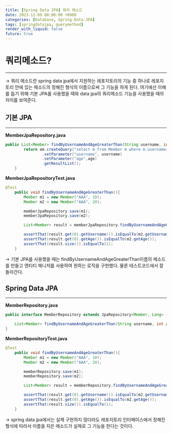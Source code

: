 ```yaml
---
title: [Spring Data JPA] 쿼리 메소드
date: 2023-12-09 00:00:00 +0900
categories: [Database, Spring-Data-JPA]
tags: [springdatajpa, querymethod]
render_with_liquid: false
future: true
---
```


# 쿼리메소드?

---

→ 쿼리 메소드란 spring data jpa에서 지원하는 레포지토리의 기능 중 하나로 레포지토리 안에 있는 메소드의 정해진 형식의 이름으로써 그 기능을 하게 된다. 여기에선 이해를 돕기 위해 기본 JPA를 사용했을 때와 data jpa의 쿼리메소드 기능을 사용했을 때의 차이를 보여준다.

## 기본 JPA

---

**MemberJpaRepository.java**

```java
public List<Member> findByUsernameAndAgeGreaterThan(String username, int age){
        return em.createQuery("select m from Member m where m.username= :username and m.age > :age")
                .setParameter("username", username)
                .setParameter("age",age)
                .getResultList();
    }
```

**MemberJpaRepositoryTest.java**

```java
@Test
    public void findByUsernameAndAgeGreaterThan(){
        Member m1 = new Member("AAA", 10);
        Member m2 = new Member("AAA", 20);

        memberJpaRepository.save(m1);
        memberJpaRepository.save(m2);

        List<Member> result = memberJpaRepository.findByUsernameAndAgeGreaterThan("AAA", 15);

        assertThat(result.get(0).getUsername()).isEqualTo(m2.getUsername());
        assertThat(result.get(0).getAge()).isEqualTo(m2.getAge());
        assertThat(result.size()).isEqualTo(1);
    }
```

→ 기본 JPA를 사용했을 때는 findByUsernameAndAgeGreaterThan이름의 메소드를 만들고 엔티티 매니저를 사용하여 원하는 로직을 구현했다. 물론 테스트코드에서 잘 돌아간다.

## **Spring Data JPA**

---

**MemberRepository.java**

```java
public interface MemberRepository extends JpaRepository<Member, Long> {

    List<Member> findByUsernameAndAgeGreaterThan(String username, int age);
}
```

**MemberRepositoryTest.java**

```java
@Test
    public void findByUsernameAndAgeGreaterThan(){
        Member m1 = new Member("AAA", 10);
        Member m2 = new Member("AAA", 20);

        memberRepository.save(m1);
        memberRepository.save(m2);

        List<Member> result = memberRepository.findByUsernameAndAgeGreaterThan("AAA", 15);

        assertThat(result.get(0).getUsername()).isEqualTo(m2.getUsername());
        assertThat(result.get(0).getAge()).isEqualTo(m2.getAge());
        assertThat(result.size()).isEqualTo(1);
    }
```

→ spring data jpa에서는 실제 구현하지 않더라도 레포지토리 인터페이스에서 정해진 형식에 따라서 이름을 지은 메소드가 실제로 그 기능을 한다는 것이다.
